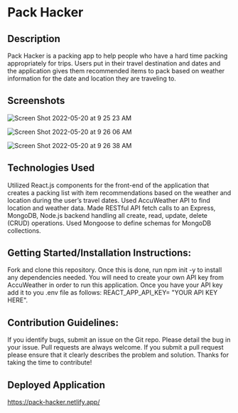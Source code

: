 # Pack Hacker

## Description

Pack Hacker is a packing app to help people who have a hard time packing appropriately for trips. Users put in their travel destination and dates and the application gives them recommended items to pack based on weather information for the date and location they are traveling to.

## Screenshots

![Screen Shot 2022-05-20 at 9 25 23 AM](https://user-images.githubusercontent.com/99045660/169537561-330fb5ee-7b21-4a66-be19-b531e09b150b.png)

![Screen Shot 2022-05-20 at 9 26 06 AM](https://user-images.githubusercontent.com/99045660/169537673-1489269e-d33a-4959-967e-40e5ca49c532.png)

![Screen Shot 2022-05-20 at 9 26 38 AM](https://user-images.githubusercontent.com/99045660/169537790-787b9025-0a77-4028-b00a-46cde9c1c139.png)


## Technologies Used

Utilized React.js components for the front-end of the application that creates a packing list with item recommendations based on the weather and location during the user’s travel dates. Used AccuWeather API to find location and weather data. Made RESTful API fetch calls to an Express, MongoDB, Node.js backend handling all create, read, update, delete (CRUD) operations. Used Mongoose to define schemas for MongoDB collections.


## Getting Started/Installation Instructions: 

Fork and clone this repository. Once this is done, run npm init -y to install any dependencies needed. You will need to create your own API key from AccuWeather in order to run this application. Once you have your API key add it to you .env file as follows: REACT_APP_API_KEY= "YOUR API KEY HERE". 

## Contribution Guidelines:

If you identify bugs, submit an issue on the Git repo. Please detail the bug in your issue. Pull requests are always welcome. If you submit a pull request please ensure that it clearly describes the problem and solution. Thanks for taking the time to contribute!

## Deployed Application

https://pack-hacker.netlify.app/
